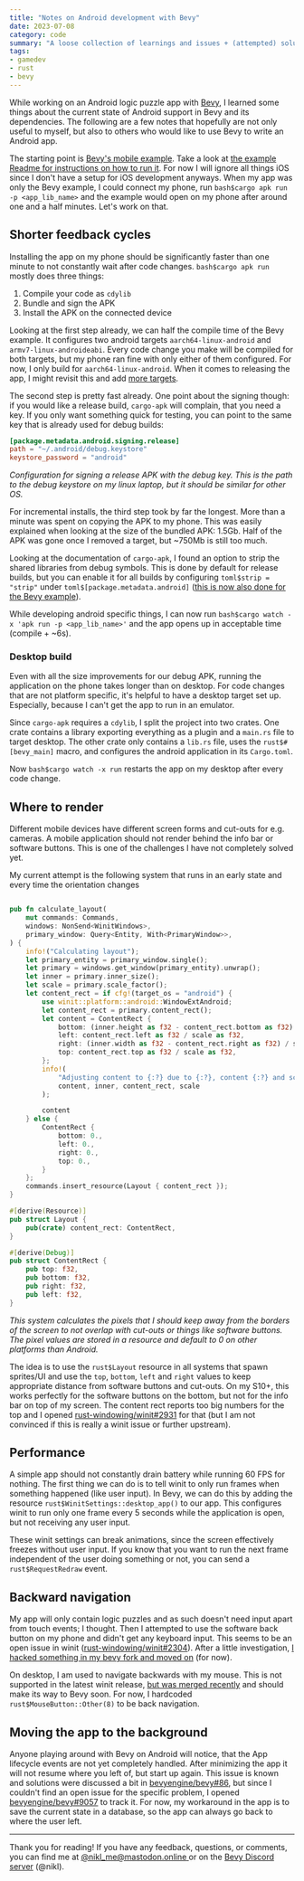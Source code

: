 ```yaml
---
title: "Notes on Android development with Bevy"
date: 2023-07-08
category: code
summary: "A loose collection of learnings and issues + (attempted) solutions containing notes on how to shorten the feedback cycle and figuring out the correct places to render things on a phone screen."
tags:
- gamedev
- rust
- bevy
---
```


While working on an Android logic puzzle app with [Bevy], I learned some things about the current state of Android support in Bevy and its dependencies. The following are a few notes that hopefully are not only useful to myself, but also to others who would like to use Bevy to write an Android app.

The starting point is [Bevy's mobile example][mobile_example]. Take a look at [the example Readme for instructions on how to run it][mobile_example_readme]. For now I will ignore all things iOS since I don't have a setup for iOS development anyways. When my app was only the Bevy example, I could connect my phone, run `bash$cargo apk run -p <app_lib_name>` and the example would open on my phone after around one and a half minutes. Let's work on that. 

## Shorter feedback cycles

Installing the app on my phone should be significantly faster than one minute to not constantly wait after code changes. `bash$cargo apk run` mostly does three things:
1. Compile your code as `cdylib`
2. Bundle and sign the APK
3. Install the APK on the connected device

Looking at the first step already, we can half the compile time of the Bevy example. It configures two android targets `aarch64-linux-android` and `armv7-linux-androideabi`. Every code change you make will be compiled for both targets, but my phone ran fine with only either of them configured. For now, I only build for `aarch64-linux-android`. When it comes to releasing the app, I might revisit this and add [more targets](https://doc.rust-lang.org/nightly/rustc/platform-support/android.html#building-the-target).

The second step is pretty fast already. One point about the signing though: if you would like a release build, `cargo-apk` will complain, that you need a key. If you only want something quick for testing, you can point to the same key that is already used for debug builds:
```toml
[package.metadata.android.signing.release]
path = "~/.android/debug.keystore"
keystore_password = "android"
```
*Configuration for signing a release APK with the debug key. This is the path to the debug keystore on my linux laptop, but it should be similar for other OS.*

For incremental installs, the third step took by far the longest. More than a minute was spent on copying the APK to my phone. This was easily explained when looking at the size of the bundled APK: 1.5Gb. Half of the APK was gone once I removed a target, but ~750Mb is still too much.

Looking at the documentation of `cargo-apk`, I found an option to strip the shared libraries from debug symbols. This is done by default for release builds, but you can enable it for all builds by configuring `toml$strip = "strip"` under `toml$[package.metadata.android]` ([this is now also done for the Bevy example][bevyengine/bevy#8932]).

While developing android specific things, I can now run `bash$cargo watch -x 'apk run -p <app_lib_name>'` and the app opens up in acceptable time (compile + ~6s).

### Desktop build

Even with all the size improvements for our debug APK, running the application on the phone takes longer than on desktop. For code changes that are not platform specific, it's helpful to have a desktop target set up. Especially, because I can't get the app to run in an emulator.

Since `cargo-apk` requires a `cdylib`, I split the project into two crates. One crate contains a library exporting everything as a plugin and a `main.rs` file to target desktop. The other crate only contains a `lib.rs` file, uses the `rust$#[bevy_main]` macro, and configures the android application in its `Cargo.toml`.

Now `bash$cargo watch -x run` restarts the app on my desktop after every code change.

## Where to render

Different mobile devices have different screen forms and cut-outs for e.g. cameras. A mobile application should not render behind the info bar or software buttons. This is one of the challenges I have not completely solved yet.

My current attempt is the following system that runs in an early state and every time the orientation changes
```rust

pub fn calculate_layout(
    mut commands: Commands,
    windows: NonSend<WinitWindows>,
    primary_window: Query<Entity, With<PrimaryWindow>>,
) {
    info!("Calculating layout");
    let primary_entity = primary_window.single();
    let primary = windows.get_window(primary_entity).unwrap();
    let inner = primary.inner_size();
    let scale = primary.scale_factor();
    let content_rect = if cfg!(target_os = "android") {
        use winit::platform::android::WindowExtAndroid;
        let content_rect = primary.content_rect();
        let content = ContentRect {
            bottom: (inner.height as f32 - content_rect.bottom as f32) / scale as f32,
            left: content_rect.left as f32 / scale as f32,
            right: (inner.width as f32 - content_rect.right as f32) / scale as f32,
            top: content_rect.top as f32 / scale as f32,
        };
        info!(
            "Adjusting content to {:?} due to {:?}, content {:?} and scale {}",
            content, inner, content_rect, scale
        );

        content
    } else {
        ContentRect {
            bottom: 0.,
            left: 0.,
            right: 0.,
            top: 0.,
        }
    };
    commands.insert_resource(Layout { content_rect });
}

#[derive(Resource)]
pub struct Layout {
    pub(crate) content_rect: ContentRect,
}

#[derive(Debug)]
pub struct ContentRect {
    pub top: f32,
    pub bottom: f32,
    pub right: f32,
    pub left: f32,
}
```
*This system calculates the pixels that I should keep away from the borders of the screen to not overlap with cut-outs or things like software buttons. The pixel values are stored in a resource and default to 0 on other platforms than Android.*

The idea is to use the `rust$Layout` resource in all systems that spawn sprites/UI and use the `top`, `bottom`, `left` and `right` values to keep appropriate distance from software buttons and cut-outs. On my S10+, this works perfectly for the software buttons on the bottom, but not for the info bar on top of my screen. The content rect reports too big numbers for the top and I opened [rust-windowing/winit#2931] for that (but I am not convinced if this is really a winit issue or further upstream).

## Performance

A simple app should not constantly drain battery while running 60 FPS for nothing. The first thing we can do is to tell winit to only run frames when something happened (like user input). In Bevy, we can do this by adding the resource `rust$WinitSettings::desktop_app()` to our app. This configures winit to run only one frame every 5 seconds while the application is open, but not receiving any user input.

These winit settings can break animations, since the screen effectively freezes without user input. If you know that you want to run the next frame independent of the user doing something or not, you can send a `rust$RequestRedraw` event.

## Backward navigation

My app will only contain logic puzzles and as such doesn't need input apart from touch events; I thought. Then I attempted to use the software back button on my phone and didn't get any keyboard input. This seems to be an open issue in winit ([rust-windowing/winit#2304]). After a little investigation, [I hacked something in my bevy fork and moved on][back_button_hack] (for now).

On desktop, I am used to navigate backwards with my mouse. This is not supported in the latest winit release, [but was merged recently][rust-windowing/winit#2770] and should make its way to Bevy soon. For now, I hardcoded `rust$MouseButton::Other(8)` to be back navigation.

## Moving the app to the background

Anyone playing around with Bevy on Android will notice, that the App lifecycle events are not yet completely handled. After minimizing the app it will not resume where you left of, but start up again. This issue is known and solutions were discussed a bit in [bevyengine/bevy#86], but since I couldn't find an open issue for the specific problem, I opened [bevyengine/bevy#9057] to track it.
For now, my workaround in the app is to save the current state in a database, so the app can always go back to where the user left.

---

Thank you for reading! If you have any feedback, questions, or comments, you can find me at [@nikl_me@mastodon.online ][mastodon] or on the [Bevy Discord server][bevy_discord] (@nikl).

[bevy]: https://bevyengine.org/
[mastodon]: https://mastodon.online/@nikl_me
[bevy_discord]: https://discord.gg/bevy
[bevyengine/bevy#9057]: https://github.com/bevyengine/bevy/issues/9057
[bevyengine/bevy#86]: https://github.com/bevyengine/bevy/issues/86
[bevyengine/bevy#8932]: https://github.com/bevyengine/bevy/pull/8932
[rust-windowing/winit#2304]: https://github.com/rust-windowing/winit/issues/2304
[back_button_hack]: https://github.com/bevyengine/bevy/compare/main...NiklasEi:bevy:brain_games#diff-d689ab1249f088846da55ac1f42cec0404a4bee7d788b197c36e16a170752bd7
[rust-windowing/winit#2770]: https://github.com/rust-windowing/winit/pull/2770
[mobile_example]: https://github.com/bevyengine/bevy/tree/main/examples/mobile
[mobile_example_readme]: https://github.com/bevyengine/bevy/blob/main/examples/README.md#android
[rust-windowing/winit#2931]: https://github.com/rust-windowing/winit/issues/2931